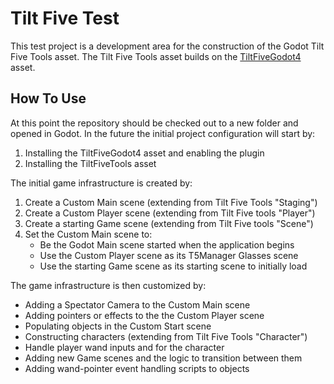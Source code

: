 # Tilt Five Test

This test project is a development area for the construction of the Godot Tilt Five Tools asset.
The Tilt Five Tools asset builds on the [TiltFiveGodot4](https://github.com/GodotVR/TiltFiveGodot4) asset.


## How To Use

At this point the repository should be checked out to a new folder and opened in Godot. In the future
the initial project configuration will start by:

1. Installing the TiltFiveGodot4 asset and enabling the plugin
2. Installing the TiltFiveTools asset

The initial game infrastructure is created by:

1. Create a Custom Main scene (extending from Tilt Five Tools "Staging")
2. Create a Custom Player scene (extending from Tilt Five tools "Player")
3. Create a starting Game scene (extending from Tilt Five tools "Scene")
4. Set the Custom Main scene to:
   * Be the Godot Main scene started when the application begins
   * Use the Custom Player scene as its T5Manager Glasses scene
   * Use the starting Game scene as its starting scene to initially load

The game infrastructure is then customized by:

* Adding a Spectator Camera to the Custom Main scene
* Adding pointers or effects to the the Custom Player scene
* Populating objects in the Custom Start scene
* Constructing characters (extending from Tilt Five Tools "Character")
* Handle player wand inputs and for the character
* Adding new Game scenes and the logic to transition between them
* Adding wand-pointer event handling scripts to objects
